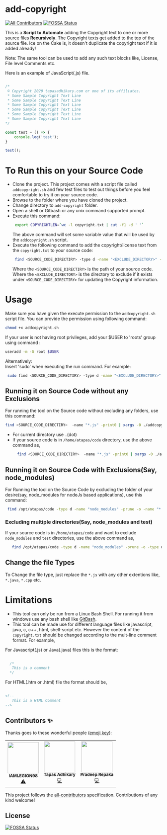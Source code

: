 # add-copyright
<!-- ALL-CONTRIBUTORS-BADGE:START - Do not remove or modify this section -->
[![All Contributors](https://img.shields.io/badge/all_contributors-3-orange.svg?style=flat-square)](#contributors-)
[![FOSSA Status](https://app.fossa.io/api/projects/git%2Bgithub.com%2Fatapas%2Fadd-copyright.svg?type=shield)](https://app.fossa.io/projects/git%2Bgithub.com%2Fatapas%2Fadd-copyright?ref=badge_shield)
<!-- ALL-CONTRIBUTORS-BADGE:END -->
This is a **Script to Automate** adding the Copyright text to one or more source files **Recursively**. The Copyright texts get added to the top of the source file. Ice on the Cake is, it doesn't duplicate the copyright text if it is added already!

Note: The same tool can be used to add any such text blocks like, License, File level Comments etc.

Here is an example of JavaScript(.js) file.

```js

/*
 © Copyright 2020 tapasadhikary.com or one of its affiliates.
 * Some Sample Copyright Text Line
 * Some Sample Copyright Text Line
 * Some Sample Copyright Text Line
 * Some Sample Copyright Text Line
 * Some Sample Copyright Text Line
 * Some Sample Copyright Text Line
*/

const test = () => {
	console.log('test');
}

test();
```

# To Run this on your Source Code

- Clone the project. This project comes with a script file called `addcopyright.sh` and few test files to test out things before you feel comfortable to try it on your source code.
- Browse to the folder where you have cloned the project.
- Change directory to `add-copyright` folder.
- Open a shell or Gitbash or any unix command supported prompt.
- Execute this command:
  ```bash
   export COPYRIGHTLEN=`wc -l copyright.txt | cut -f1 -d ' '`
  ```
  The above command will set some variable value that will be used by the `addcopyright.sh` script.
- Execute the following command to add the copyright/license text from the `copyright.txt` to your source code:
  ```bash
   find <SOURCE_CODE_DIRECTIRY> -type d -name "<EXCLUDE_DIRECTORY>" -prune -o -name "*.js" -print0 | xargs -0 ./addcopyright.sh
  ```
  Where the `<SOURCE_CODE_DIRECTIRY>` is the path of your source code.
  Where the `<EXCLUDE_DIRECTORY>` is the directory to exclude if it exists under `<SOURCE_CODE_DIRECTIRY>` for updating the Copyright information.

# Usage
Make sure you have given the execute permission to the `addcopyright.sh` script file. You can provide the permission using following command:

```bash
chmod +x addcopyright.sh
```
If your user is not having root privileges, add your $USER to 'roots' group using command :
```bash
useradd -m -G root $USER
```
Alternatively: <br/>
Insert 'sudo' when executing the run command. For example:
```bash
 sudo find <SOURCE_CODE_DIRECTIRY> -type d -name "<EXCLUDE_DIRECTORY>" -prune -o -name "*.js" -print0 | sudo xargs -0 ./addcopyright.sh
```
## Running it on Source Code without any Exclusions
For running the tool on the Source code without excluding any folders, use this command:

```bash
find <SOURCE_CODE_DIRECTIRY>  -name "*.js" -print0 | xargs -0 ./addcopyright.sh
```
- For current directory use `.`(dot)
- If your source code is in `/home/atapas/code` directory, use the above command as,
  ```bash
    find <SOURCE_CODE_DIRECTIRY>  -name "*.js" -print0 | xargs -0 ./addcopyright.sh
  ```
  
## Running it on Source Code with Exclusions(Say, node_modules)
For Running the tool on the Source Code by excluding the folder of your desire(say, node_modules for nodeJs based applications), use this command:

  ```bash
   find /opt/atapas/code -type d -name "node_modules" -prune -o -name "*.js" -print0 | xargs -0 ./addcopyright.sh
  ```
### Excluding multiple directories(Say, node_modules and test)
If your source code is in `/home/atapas/code` and want to exclude `node_modules` and `test` directories, use the above command as,
     
  ```bash
     find /opt/atapas/code -type d -name "node_modules" -prune -o -type d -name "test" -prune -o -name "*.js" -print0 | xargs -0 ./addcopyright.sh
  ```

## Change the file Types
To Change the file type, just replace the `*.js` with any other extentions like, `*.java`, `*.cpp` etc.

# Limitations

- This tool can only be run from a Linux Bash Shell. For running it from windows use any bash shell like [GitBash](https://git-scm.com/download/win).
- This tool can be made use for different language files like javascript, java, c, c++, html, shell-script etc. However the content of the `copyright.txt` should be changed according to the mult-line comment format. For example,

 For Javascript(.js) or Java(.java) files this is the format:
 
 ```js
	  
   /*
    This is a comment
   */
  ```
  
  For HTML(.htm or .html) file the format should be,
  
  ```html
	  
  <!-- 
     This is a HTML Comment
  -->
  ```

## Contributors ✨

Thanks goes to these wonderful people ([emoji key](https://allcontributors.org/docs/en/emoji-key)):

<!-- ALL-CONTRIBUTORS-LIST:START - Do not remove or modify this section -->
<!-- prettier-ignore-start -->
<!-- markdownlint-disable -->
<table>
  <tr>
    <td align="center"><a href="https://github.com/IAMLEGION98"><img src="https://avatars2.githubusercontent.com/u/20149005?v=4" width="100px;" alt=""/><br /><sub><b>IAMLEGION98</b></sub></a><br /><a href="https://github.com/atapas/add-copyright/commits?author=IAMLEGION98" title="Tests">⚠️</a></td>
    <td align="center"><a href="https://tapasadhikary.com"><img src="https://avatars1.githubusercontent.com/u/3633137?v=4" width="100px;" alt=""/><br /><sub><b>Tapas Adhikary</b></sub></a><br /><a href="https://github.com/atapas/add-copyright/commits?author=atapas" title="Code">💻</a></td>
    <td align="center"><a href="https://github.com/prepaka"><img src="https://avatars3.githubusercontent.com/u/38240616?v=4" width="100px;" alt=""/><br /><sub><b>Pradeep Repaka</b></sub></a><br /><a href="https://github.com/atapas/add-copyright/commits?author=prepaka" title="Code">💻</a></td>
  </tr>
</table>

<!-- markdownlint-enable -->
<!-- prettier-ignore-end -->
<!-- ALL-CONTRIBUTORS-LIST:END -->

This project follows the [all-contributors](https://github.com/all-contributors/all-contributors) specification. Contributions of any kind welcome!


## License
[![FOSSA Status](https://app.fossa.io/api/projects/git%2Bgithub.com%2Fatapas%2Fadd-copyright.svg?type=large)](https://app.fossa.io/projects/git%2Bgithub.com%2Fatapas%2Fadd-copyright?ref=badge_large)
